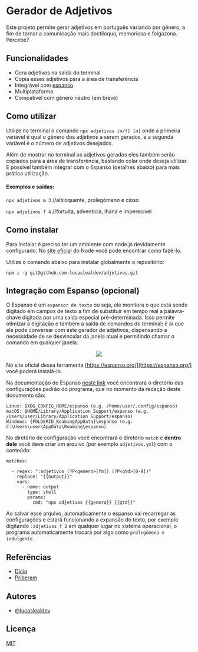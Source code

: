 
# Gerador de Adjetivos

Este projeto permite gerar adjetivos em português variando por gênero, a fim de tornar a comunicação mais doctíloqua, memoriosa e folgazona. Percebe?


## Funcionalidades

- Gera adjetivos na saída do terminal
- Copia esses adjetivos para a área de transferência
- Integrável com [espanso](https://espanso.org/)
- Multiplataforma
- Compatível com gênero neutro (em breve)


## Como utilizar

Utilize no terminal o comando `npx adjetivos [m/f] [n]` onde a primeira variável é qual o gênero dos adjetivos a serem gerados, e a segunda variável é o número de adjetivos desejados.

Além de mostrar no terminal os adjetivos gerados eles também serão copiados para a área de transferência, bastando colar onde deseja utilizar. É possível também integrar com o Espanso (detalhes abaixo) para mais prática utilização.

#### Exemplos e saídas:

`npx adjetivos m 3` //altiloquente, prolegômeno e cioso

`npx adjetivos f 4` //fortuita, adventícia, lhana e imperecível


## Como instalar

Para instalar é preciso ter um ambiente com node.js devidamente configurado. No [site oficial](https://nodejs.org/) do Node você pode encontrar como fazê-lo.

Utilize o comando abaixo para instalar globalmente o repositório:

```npm i -g git@github.com:lucaslealdev/adjetivos.git```



## Integração com Espanso (opcional)

O Espanso é um `expansor de texto` ou seja, ele monitora o que está sendo digitado em campos de texto a fim de substituir em tempo real a palavra-chave digitada por uma saída especial pré-determinada. Isso permite otimizar a digitação e também a saída de comandos do terminal; é aí que ele pode conversar com este gerador de adjetivos, dispensando a necessidade de se desvincular da janela atual e permitindo chamar o comando em qualquer janela.

<p align="center">
    <img src="./espanso.gif"/>
</p>

No site oficial dessa ferramenta [https://espanso.org/](https://espanso.org/) você poderá instalá-lo.

Na documentação do Espanso [neste link](https://espanso.org/docs/get-started/#configuration) você encontrará o diretório das configurações padrão do programa, que no momento da redação deste documento são:

```
Linux: $XDG_CONFIG_HOME/espanso (e.g. /home/user/.config/espanso)
macOS: $HOME/Library/Application Support/espanso (e.g. /Users/user/Library/Application Support/espanso)
Windows: {FOLDERID_RoamingAppData}\espanso (e.g. C:\Users\user\AppData\Roaming\espanso)
```

No diretório de configuração você encontrará o diretório `match` e **dentro dele** você deve criar um arquivo (por exemplo `adjetivos.yml`) com o conteúdo:

```
matches:
  
  - regex: ":adjetivos (?P<genero>[fm]) (?P<qtd>[0-9])"
    replace: "{{output}}"
    vars:
      - name: output
        type: shell
        params:
          cmd: "npx adjetivos {{genero}} {{qtd}}"
```

Ao salvar esse arquivo, automaticamente o espanso vai recarregar as configurações e estará funcionando a expansão do texto, por exemplo digitando `:adjetivos f 2` em qualquer lugar no sistema operacional, o programa automaticamente trocará por algo como `prolegômena e indulgente`.
## Referências

 - [Dicio](https://www.dicio.com.br/)
 - [Priberam](https://dicionario.priberam.org/)


## Autores

- [@lucaslealdev](https://www.github.com/lucaslealdev)


## Licença

[MIT](https://choosealicense.com/licenses/mit/)

